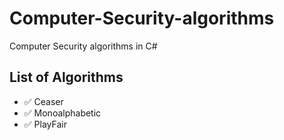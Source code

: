 # Computer-Security-algorithms
Computer Security algorithms in C#

## List of Algorithms
- ✅ Ceaser
- ✅ Monoalphabetic
- ✅ PlayFair
